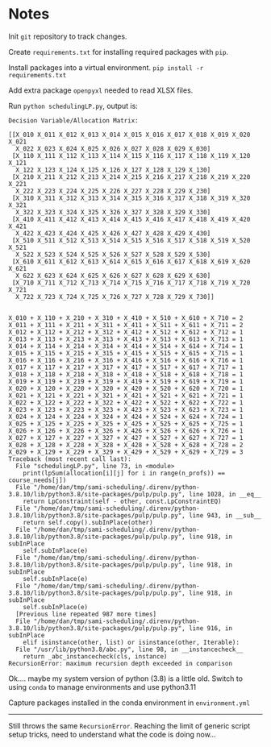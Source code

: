 # Notes

Init `git` repository to track changes.

Create `requirements.txt` for installing required packages with `pip`.

Install packages into a virtual environment.  `pip install -r requirements.txt`

Add extra package `openpyxl` needed to read XLSX files.


Run `python schedulingLP.py`, output is:

```
Decision Variable/Allocation Matrix: 

[[X_010 X_011 X_012 X_013 X_014 X_015 X_016 X_017 X_018 X_019 X_020 X_021
  X_022 X_023 X_024 X_025 X_026 X_027 X_028 X_029 X_030]
 [X_110 X_111 X_112 X_113 X_114 X_115 X_116 X_117 X_118 X_119 X_120 X_121
  X_122 X_123 X_124 X_125 X_126 X_127 X_128 X_129 X_130]
 [X_210 X_211 X_212 X_213 X_214 X_215 X_216 X_217 X_218 X_219 X_220 X_221
  X_222 X_223 X_224 X_225 X_226 X_227 X_228 X_229 X_230]
 [X_310 X_311 X_312 X_313 X_314 X_315 X_316 X_317 X_318 X_319 X_320 X_321
  X_322 X_323 X_324 X_325 X_326 X_327 X_328 X_329 X_330]
 [X_410 X_411 X_412 X_413 X_414 X_415 X_416 X_417 X_418 X_419 X_420 X_421
  X_422 X_423 X_424 X_425 X_426 X_427 X_428 X_429 X_430]
 [X_510 X_511 X_512 X_513 X_514 X_515 X_516 X_517 X_518 X_519 X_520 X_521
  X_522 X_523 X_524 X_525 X_526 X_527 X_528 X_529 X_530]
 [X_610 X_611 X_612 X_613 X_614 X_615 X_616 X_617 X_618 X_619 X_620 X_621
  X_622 X_623 X_624 X_625 X_626 X_627 X_628 X_629 X_630]
 [X_710 X_711 X_712 X_713 X_714 X_715 X_716 X_717 X_718 X_719 X_720 X_721
  X_722 X_723 X_724 X_725 X_726 X_727 X_728 X_729 X_730]]


X_010 + X_110 + X_210 + X_310 + X_410 + X_510 + X_610 + X_710 = 2
X_011 + X_111 + X_211 + X_311 + X_411 + X_511 + X_611 + X_711 = 2
X_012 + X_112 + X_212 + X_312 + X_412 + X_512 + X_612 + X_712 = 1
X_013 + X_113 + X_213 + X_313 + X_413 + X_513 + X_613 + X_713 = 1
X_014 + X_114 + X_214 + X_314 + X_414 + X_514 + X_614 + X_714 = 1
X_015 + X_115 + X_215 + X_315 + X_415 + X_515 + X_615 + X_715 = 1
X_016 + X_116 + X_216 + X_316 + X_416 + X_516 + X_616 + X_716 = 1
X_017 + X_117 + X_217 + X_317 + X_417 + X_517 + X_617 + X_717 = 1
X_018 + X_118 + X_218 + X_318 + X_418 + X_518 + X_618 + X_718 = 1
X_019 + X_119 + X_219 + X_319 + X_419 + X_519 + X_619 + X_719 = 1
X_020 + X_120 + X_220 + X_320 + X_420 + X_520 + X_620 + X_720 = 1
X_021 + X_121 + X_221 + X_321 + X_421 + X_521 + X_621 + X_721 = 1
X_022 + X_122 + X_222 + X_322 + X_422 + X_522 + X_622 + X_722 = 1
X_023 + X_123 + X_223 + X_323 + X_423 + X_523 + X_623 + X_723 = 1
X_024 + X_124 + X_224 + X_324 + X_424 + X_524 + X_624 + X_724 = 1
X_025 + X_125 + X_225 + X_325 + X_425 + X_525 + X_625 + X_725 = 1
X_026 + X_126 + X_226 + X_326 + X_426 + X_526 + X_626 + X_726 = 1
X_027 + X_127 + X_227 + X_327 + X_427 + X_527 + X_627 + X_727 = 1
X_028 + X_128 + X_228 + X_328 + X_428 + X_528 + X_628 + X_728 = 2
X_029 + X_129 + X_229 + X_329 + X_429 + X_529 + X_629 + X_729 = 3
Traceback (most recent call last):
  File "schedulingLP.py", line 73, in <module>
    print(lpSum(allocation[i][j] for i in range(n_profs)) == course_needs[j])
  File "/home/dan/tmp/sami-scheduling/.direnv/python-3.8.10/lib/python3.8/site-packages/pulp/pulp.py", line 1028, in __eq__
    return LpConstraint(self - other, const.LpConstraintEQ)
  File "/home/dan/tmp/sami-scheduling/.direnv/python-3.8.10/lib/python3.8/site-packages/pulp/pulp.py", line 943, in __sub__
    return self.copy().subInPlace(other)
  File "/home/dan/tmp/sami-scheduling/.direnv/python-3.8.10/lib/python3.8/site-packages/pulp/pulp.py", line 918, in subInPlace
    self.subInPlace(e)
  File "/home/dan/tmp/sami-scheduling/.direnv/python-3.8.10/lib/python3.8/site-packages/pulp/pulp.py", line 918, in subInPlace
    self.subInPlace(e)
  File "/home/dan/tmp/sami-scheduling/.direnv/python-3.8.10/lib/python3.8/site-packages/pulp/pulp.py", line 918, in subInPlace
    self.subInPlace(e)
  [Previous line repeated 987 more times]
  File "/home/dan/tmp/sami-scheduling/.direnv/python-3.8.10/lib/python3.8/site-packages/pulp/pulp.py", line 916, in subInPlace
    elif isinstance(other, list) or isinstance(other, Iterable):
  File "/usr/lib/python3.8/abc.py", line 98, in __instancecheck__
    return _abc_instancecheck(cls, instance)
RecursionError: maximum recursion depth exceeded in comparison
```



Ok.... maybe my system version of python (3.8) is a little old.
Switch to using `conda` to manage environments and use python3.11

Capture packages installed in the conda environment in `environment.yml`

---


Still throws the same `RecursionError`.
Reaching the limit of generic script setup tricks, need to understand what the
code is doing now...





